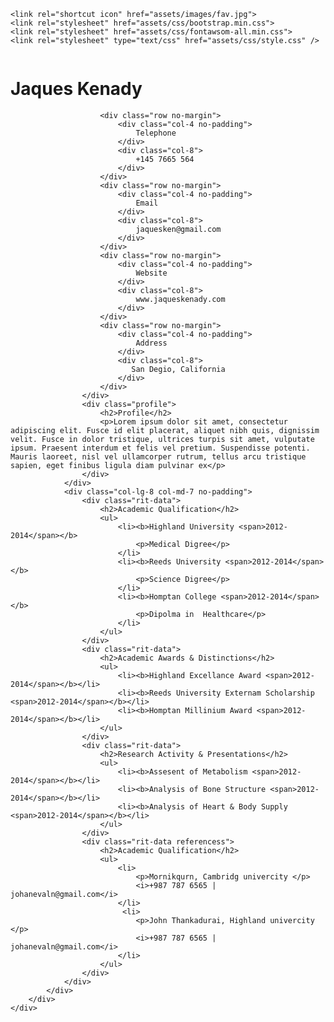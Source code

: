<!doctype html>
<html lang="en">

<head>
    <meta charset="utf-8">
    <meta name="viewport" content="width=device-width, initial-scale=1, shrink-to-fit=no">
    <title> Free Dental Medical Hospital Website Template | Smarteyeapps.com</title>

    <link rel="shortcut icon" href="assets/images/fav.jpg">
    <link rel="stylesheet" href="assets/css/bootstrap.min.css">
    <link rel="stylesheet" href="assets/css/fontawsom-all.min.css">
    <link rel="stylesheet" type="text/css" href="assets/css/style.css" />
</head>

<body>
    <div class="container-fluid overcover">
        <div class="container profile-box">
            <div class="row">
                <div class="col-lg-4 col-md-5 leftgh">
                    <div class="image-box">
                        <img src="assets/images/profile.jpg" alt="">
                    </div>
                    <div class="name-info">
                        <h1>Jaques Kenady</h1>
                        
                        <div class="row no-margin">
                            <div class="col-4 no-padding">
                                Telephone
                            </div>
                            <div class="col-8">
                                +145 7665 564
                            </div>
                        </div>
                        <div class="row no-margin">
                            <div class="col-4 no-padding">
                                Email
                            </div>
                            <div class="col-8">
                                jaquesken@gmail.com
                            </div>
                        </div>
                        <div class="row no-margin">
                            <div class="col-4 no-padding">
                                Website
                            </div>
                            <div class="col-8">
                                www.jaqueskenady.com
                            </div>
                        </div>
                        <div class="row no-margin">
                            <div class="col-4 no-padding">
                                Address
                            </div>
                            <div class="col-8">
                               San Degio, California
                            </div>
                        </div>
                    </div>
                    <div class="profile">
                        <h2>Profile</h2>
                        <p>Lorem ipsum dolor sit amet, consectetur adipiscing elit. Fusce id elit placerat, aliquet nibh quis, dignissim velit. Fusce in dolor tristique, ultrices turpis sit amet, vulputate ipsum. Praesent interdum et felis vel pretium. Suspendisse potenti. Mauris laoreet, nisl vel ullamcorper rutrum, tellus arcu tristique sapien, eget finibus ligula diam pulvinar ex</p>
                    </div>
                </div>
                <div class="col-lg-8 col-md-7 no-padding">
                    <div class="rit-data">
                        <h2>Academic Qualification</h2>
                        <ul>
                            <li><b>Highland University <span>2012-2014</span></b>
                                <p>Medical Digree</p>
                            </li>
                            <li><b>Reeds University <span>2012-2014</span></b>
                                <p>Science Digree</p>
                            </li>
                            <li><b>Homptan College <span>2012-2014</span></b>
                                <p>Dipolma in  Healthcare</p>
                            </li>
                        </ul>
                    </div>
                    <div class="rit-data">
                        <h2>Academic Awards & Distinctions</h2>
                        <ul>
                            <li><b>Highland Excellance Award <span>2012-2014</span></b></li>
                            <li><b>Reeds University Externam Scholarship <span>2012-2014</span></b></li>
                            <li><b>Homptan Millinium Award <span>2012-2014</span></b></li>
                        </ul>
                    </div>
                    <div class="rit-data">
                        <h2>Research Activity & Presentations</h2>
                        <ul>
                            <li><b>Assesent of Metabolism <span>2012-2014</span></b></li>
                            <li><b>Analysis of Bone Structure <span>2012-2014</span></b></li>
                            <li><b>Analysis of Heart & Body Supply <span>2012-2014</span></b></li>
                        </ul>
                    </div>
                    <div class="rit-data referencess">
                        <h2>Academic Qualification</h2>
                        <ul>
                            <li>
                                <p>Mornikqurn, Cambridg univercity </p>
                                <i>+987 787 6565 | johanevaln@gmail.com</i>
                            </li>
                             <li>
                                <p>John Thankadurai, Highland univercity </p>
                                <i>+987 787 6565 | johanevaln@gmail.com</i>
                            </li>
                        </ul>
                    </div>
                </div>
            </div>
        </div>
    </div>
</body>

<script src="assets/js/jquery-3.2.1.min.js"></script>
<script src="assets/js/popper.min.js"></script>
<script src="assets/js/bootstrap.min.js"></script>
<script src="assets/js/script.js"></script>


</html>
